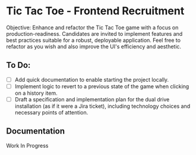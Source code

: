 # Tic Tac Toe - Frontend Recruitment

Objective: Enhance and refactor the Tic Tac Toe game with a focus on production-readiness. Candidates are invited to implement features and best practices suitable for a robust, deployable application. Feel free to refactor as you wish and also improve the UI's efficiency and aesthetic.

## To Do:

- [ ] Add quick documentation to enable starting the project locally.
- [ ] Implement logic to revert to a previous state of the game when clicking on a history item.
- [ ] Draft a specification and implementation plan for the dual drive installation (as if it were a Jira ticket), including technology choices and necessary points of attention.

## Documentation

Work In Progress

